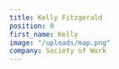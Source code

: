 ```yaml
---
title: Kelly Fitzgerald
position: 0
first_name: Kelly
image: "/uploads/map.png"
company: Society of Work
---
```



